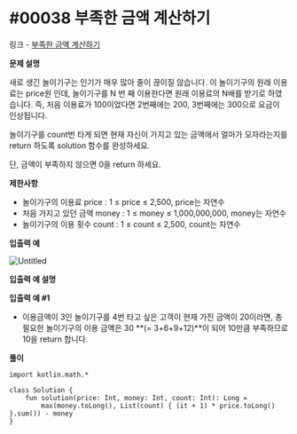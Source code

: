 # #00038 부족한 금액 계산하기

링크 - [부족한 금액 계산하기](https://school.programmers.co.kr/learn/courses/30/lessons/82612)

**문제 설명**

새로 생긴 놀이기구는 인기가 매우 많아 줄이 끊이질 않습니다. 이 놀이기구의 원래 이용료는 price원 인데, 놀이기구를 N 번 째 이용한다면 원래 이용료의 N배를 받기로 하였습니다. 즉, 처음 이용료가 100이었다면 2번째에는 200, 3번째에는 300으로 요금이 인상됩니다.

놀이기구를 count번 타게 되면 현재 자신이 가지고 있는 금액에서 얼마가 모자라는지를 return 하도록 solution 함수를 완성하세요.

단, 금액이 부족하지 않으면 0을 return 하세요.

****제한사항****

- 놀이기구의 이용료 price : 1 ≤ price ≤ 2,500, price는 자연수
- 처음 가지고 있던 금액 money : 1 ≤ money ≤ 1,000,000,000, money는 자연수
- 놀이기구의 이용 횟수 count : 1 ≤ count ≤ 2,500, count는 자연수

****입출력 예****

![Untitled](https://user-images.githubusercontent.com/105714784/220623254-d677f927-985f-4164-8831-bc12e4eba7d5.png)

****입출력 예 설명****

**입출력 예 #1**

- 이용금액이 3인 놀이기구를 4번 타고 싶은 고객이 현재 가진 금액이 20이라면, 총 필요한 놀이기구의 이용 금액은 30 **(= 3+6+9+12)**이 되어 10만큼 부족하므로 10을 return 합니다.

**풀이**

```
import kotlin.math.*

class Solution {
    fun solution(price: Int, money: Int, count: Int): Long =
        max(money.toLong(), List(count) { (it + 1) * price.toLong() }.sum()) - money
}
```
